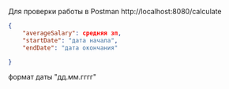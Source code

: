Для проверки работы в Postman http://localhost:8080/calculate
```json
{
    "averageSalary": средняя зп, 
    "startDate": "дата начала",
    "endDate": "дата окончания"

}
```
формат даты "дд.мм.гггг"
